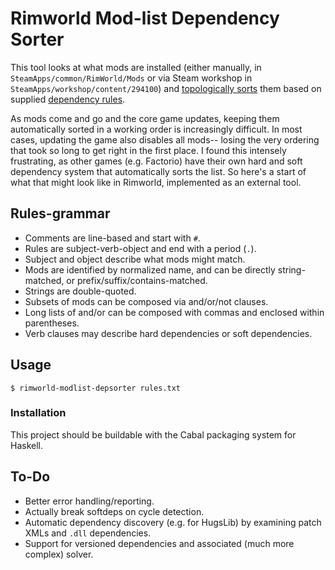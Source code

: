 # Rimworld Mod-list Dependency Sorter

This tool looks at what mods are installed (either manually, in `SteamApps/common/RimWorld/Mods` or via Steam workshop in `SteamApps/workshop/content/294100`) and [topologically sorts](https://en.wikipedia.org/wiki/Topological_sorting) them based on supplied [dependency rules](rules.txt).

As mods come and go and the core game updates, keeping them automatically sorted in a working order is increasingly difficult.  In most cases, updating the game also disables all mods-- losing the very ordering that took so long to get right in the first place.  I found this intensely frustrating, as other games (e.g. Factorio) have their own hard and soft dependency system that automatically sorts the list.  So here's a start of what that might look like in Rimworld, implemented as an external tool.

## Rules-grammar

* Comments are line-based and start with `#`.
* Rules are subject-verb-object and end with a period (`.`).
* Subject and object describe what mods might match.
* Mods are identified by normalized name, and can be directly string-matched, or prefix/suffix/contains-matched.
* Strings are double-quoted.
* Subsets of mods can be composed via and/or/not clauses.
* Long lists of and/or can be composed with commas and enclosed within parentheses.
* Verb clauses may describe hard dependencies or soft dependencies.

## Usage

```
$ rimworld-modlist-depsorter rules.txt
```

### Installation

This project should be buildable with the Cabal packaging system for Haskell.

## To-Do

* Better error handling/reporting.
* Actually break softdeps on cycle detection.
* Automatic dependency discovery (e.g. for HugsLib) by examining patch XMLs and `.dll` dependencies.
* Support for versioned dependencies and associated (much more complex) solver.

